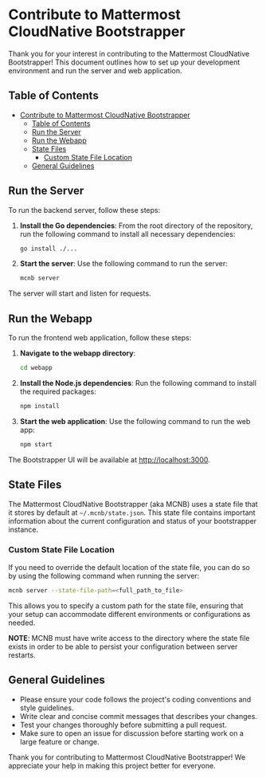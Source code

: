 
# Contribute to Mattermost CloudNative Bootstrapper

Thank you for your interest in contributing to the Mattermost CloudNative Bootstrapper! This document outlines how to set up your development environment and run the server and web application.

## Table of Contents

- [Contribute to Mattermost CloudNative Bootstrapper](#contribute-to-mattermost-cloudnative-bootstrapper)
  - [Table of Contents](#table-of-contents)
  - [Run the Server](#run-the-server)
  - [Run the Webapp](#run-the-webapp)
  - [State Files](#state-files)
    - [Custom State File Location](#custom-state-file-location)
  - [General Guidelines](#general-guidelines)

## Run the Server

To run the backend server, follow these steps:

1. **Install the Go dependencies**: From the root directory of the repository, run the following command to install all necessary dependencies:

   ```bash
   go install ./...
   ```

2. **Start the server**: Use the following command to run the server:

   ```bash
   mcnb server
   ```

The server will start and listen for requests.

## Run the Webapp

To run the frontend web application, follow these steps:

1. **Navigate to the webapp directory**:

   ```bash
   cd webapp
   ```

2. **Install the Node.js dependencies**: Run the following command to install the required packages:

   ```bash
   npm install
   ```

3. **Start the web application**: Use the following command to run the web app:

   ```bash
   npm start
   ```

The Bootstrapper UI will be available at [http://localhost:3000](http://localhost:3000).

## State Files

The Mattermost CloudNative Bootstrapper (aka MCNB) uses a state file that it stores by default at `~/.mcnb/state.json`. This state file contains important information about the current configuration and status of your bootstrapper instance.

### Custom State File Location

If you need to override the default location of the state file, you can do so by using the following command when running the server:

```bash
mcnb server --state-file-path=<full_path_to_file>
```

This allows you to specify a custom path for the state file, ensuring that your setup can accommodate different environments or configurations as needed.

**NOTE**: MCNB must have write access to the directory where the state file exists in order to be able to persist your configuration between server restarts.

## General Guidelines

- Please ensure your code follows the project's coding conventions and style guidelines.
- Write clear and concise commit messages that describes your changes.
- Test your changes thoroughly before submitting a pull request.
- Make sure to open an issue for discussion before starting work on a large feature or change.

Thank you for contributing to Mattermost CloudNative Bootstrapper! We appreciate your help in making this project better for everyone.
